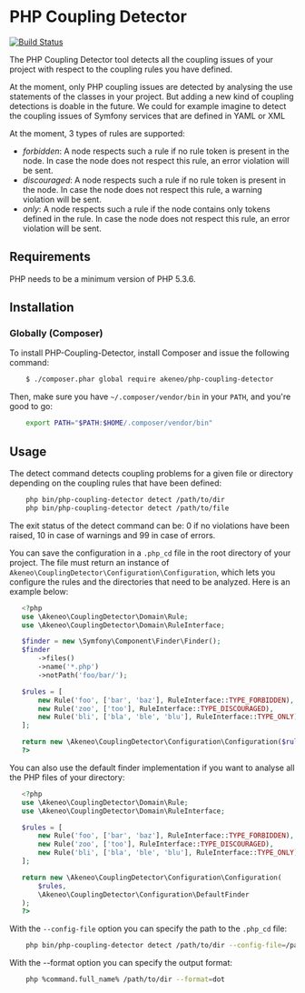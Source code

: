 # PHP Coupling Detector

[![Build Status](https://travis-ci.org/akeneo/php-coupling-detector.png)](https://travis-ci.org/akeneo/php-coupling-detector)

The PHP Coupling Detector tool detects all the coupling issues of your project with respect to the coupling 
rules you have defined. 

At the moment, only PHP coupling issues are detected by analysing the use statements of the classes in your project. 
But adding a new kind of coupling detections is doable in the future. We could for example imagine to detect the 
 coupling issues of Symfony services that are defined in YAML or XML

At the moment, 3 types of rules are supported:

* _forbidden_: A node respects such a rule if no rule token is present in the node. In case the node does not respect this rule, an error violation will be sent.
* _discouraged_: A node respects such a rule if no rule token is present in the node. In case the node does not respect this rule, a warning violation will be sent.
* _only_: A node respects such a rule if the node contains only tokens defined in the rule. In case the node does not respect this rule, an error violation will be sent.

## Requirements

PHP needs to be a minimum version of PHP 5.3.6.

## Installation

### Globally (Composer)

To install PHP-Coupling-Detector, install Composer and issue the following command:

```bash
    $ ./composer.phar global require akeneo/php-coupling-detector
```

Then, make sure you have ``~/.composer/vendor/bin`` in your ``PATH``, and
you're good to go:

```bash
    export PATH="$PATH:$HOME/.composer/vendor/bin"
```

## Usage

The detect command detects coupling problems for a given file or directory depending on the
 coupling rules that have been defined:

```bash
    php bin/php-coupling-detector detect /path/to/dir
    php bin/php-coupling-detector detect /path/to/file
```

 The exit status of the detect command can be: 0 if no violations have been raised, 10 in case of
 warnings and 99 in case of errors.
 
 You can save the configuration in a ``.php_cd`` file in the root directory of
 your project. The file must return an instance of ``Akeneo\CouplingDetector\Configuration\Configuration``,
 which lets you configure the rules and the directories that need to be analyzed.
 Here is an example below:
 
 ```php
    <?php
    use \Akeneo\CouplingDetector\Domain\Rule;
    use \Akeneo\CouplingDetector\Domain\RuleInterface;

    $finder = new \Symfony\Component\Finder\Finder();
    $finder
        ->files()
        ->name('*.php')
        ->notPath('foo/bar/');
 
    $rules = [
        new Rule('foo', ['bar', 'baz'], RuleInterface::TYPE_FORBIDDEN),
        new Rule('zoo', ['too'], RuleInterface::TYPE_DISCOURAGED),
        new Rule('bli', ['bla', 'ble', 'blu'], RuleInterface::TYPE_ONLY),
    ];

    return new \Akeneo\CouplingDetector\Configuration\Configuration($rules, $finder);
    ?>
```
 
 You can also use the default finder implementation if you want to analyse all the PHP files
 of your directory:
 
 ```php
    <?php
    use \Akeneo\CouplingDetector\Domain\Rule;
    use \Akeneo\CouplingDetector\Domain\RuleInterface;

    $rules = [
        new Rule('foo', ['bar', 'baz'], RuleInterface::TYPE_FORBIDDEN),
        new Rule('zoo', ['too'], RuleInterface::TYPE_DISCOURAGED),
        new Rule('bli', ['bla', 'ble', 'blu'], RuleInterface::TYPE_ONLY),
    ];
 
    return new \Akeneo\CouplingDetector\Configuration\Configuration(
        $rules,
        \Akeneo\CouplingDetector\Configuration\DefaultFinder
    );
    ?>

 ```
 
 With the ``--config-file`` option you can specify the path to the ``.php_cd`` file:
 
```bash
    php bin/php-coupling-detector detect /path/to/dir --config-file=/path/to/my/configuration.php_cd
```

With the --format option you can specify the output format:

```bash
    php %command.full_name% /path/to/dir --format=dot
```
